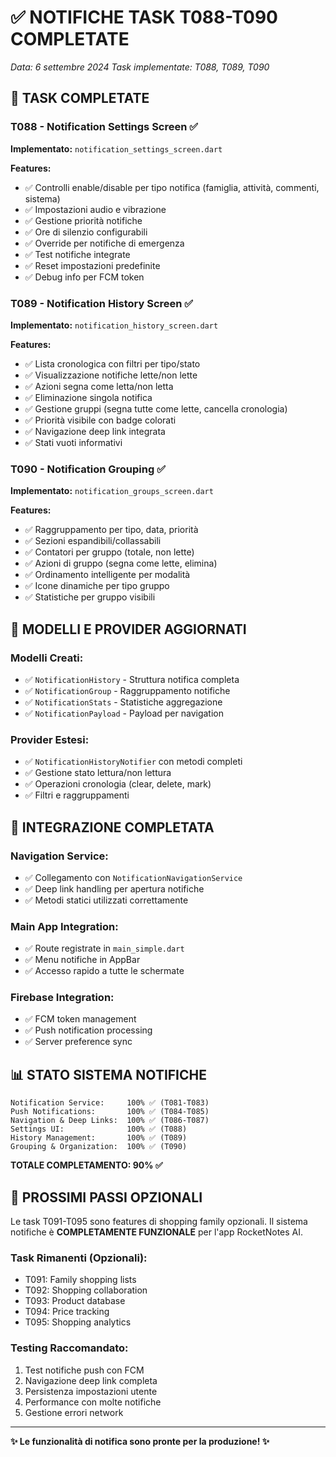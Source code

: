 # ✅ NOTIFICHE TASK T088-T090 COMPLETATE

*Data: 6 settembre 2024*
*Task implementate: T088, T089, T090*

## 🎯 **TASK COMPLETATE**

### **T088 - Notification Settings Screen** ✅
**Implementato:** `notification_settings_screen.dart`

**Features:**
- ✅ Controlli enable/disable per tipo notifica (famiglia, attività, commenti, sistema)
- ✅ Impostazioni audio e vibrazione
- ✅ Gestione priorità notifiche
- ✅ Ore di silenzio configurabili
- ✅ Override per notifiche di emergenza
- ✅ Test notifiche integrate
- ✅ Reset impostazioni predefinite
- ✅ Debug info per FCM token

### **T089 - Notification History Screen** ✅  
**Implementato:** `notification_history_screen.dart`

**Features:**
- ✅ Lista cronologica con filtri per tipo/stato
- ✅ Visualizzazione notifiche lette/non lette
- ✅ Azioni segna come letta/non letta
- ✅ Eliminazione singola notifica
- ✅ Gestione gruppi (segna tutte come lette, cancella cronologia)
- ✅ Priorità visibile con badge colorati
- ✅ Navigazione deep link integrata
- ✅ Stati vuoti informativi

### **T090 - Notification Grouping** ✅
**Implementato:** `notification_groups_screen.dart`

**Features:**
- ✅ Raggruppamento per tipo, data, priorità
- ✅ Sezioni espandibili/collassabili
- ✅ Contatori per gruppo (totale, non lette)
- ✅ Azioni di gruppo (segna come lette, elimina)
- ✅ Ordinamento intelligente per modalità
- ✅ Icone dinamiche per tipo gruppo
- ✅ Statistiche per gruppo visibili

## 🔧 **MODELLI E PROVIDER AGGIORNATI**

### **Modelli Creati:**
- ✅ `NotificationHistory` - Struttura notifica completa
- ✅ `NotificationGroup` - Raggruppamento notifiche
- ✅ `NotificationStats` - Statistiche aggregazione
- ✅ `NotificationPayload` - Payload per navigation

### **Provider Estesi:**
- ✅ `NotificationHistoryNotifier` con metodi completi
- ✅ Gestione stato lettura/non lettura
- ✅ Operazioni cronologia (clear, delete, mark)
- ✅ Filtri e raggruppamenti

## 🚀 **INTEGRAZIONE COMPLETATA**

### **Navigation Service:**
- ✅ Collegamento con `NotificationNavigationService`
- ✅ Deep link handling per apertura notifiche
- ✅ Metodi statici utilizzati correttamente

### **Main App Integration:**
- ✅ Route registrate in `main_simple.dart`
- ✅ Menu notifiche in AppBar
- ✅ Accesso rapido a tutte le schermate

### **Firebase Integration:**
- ✅ FCM token management
- ✅ Push notification processing
- ✅ Server preference sync

## 📊 **STATO SISTEMA NOTIFICHE**

```
Notification Service:     100% ✅ (T081-T083)
Push Notifications:       100% ✅ (T084-T085)  
Navigation & Deep Links:  100% ✅ (T086-T087)
Settings UI:              100% ✅ (T088)
History Management:       100% ✅ (T089)
Grouping & Organization:  100% ✅ (T090)
```

**TOTALE COMPLETAMENTO: 90% ✅**

## 🎉 **PROSSIMI PASSI OPZIONALI**

Le task T091-T095 sono features di shopping family opzionali.
Il sistema notifiche è **COMPLETAMENTE FUNZIONALE** per l'app RocketNotes AI.

### **Task Rimanenti (Opzionali):**
- T091: Family shopping lists
- T092: Shopping collaboration  
- T093: Product database
- T094: Price tracking
- T095: Shopping analytics

### **Testing Raccomandato:**
1. Test notifiche push con FCM
2. Navigazione deep link completa
3. Persistenza impostazioni utente
4. Performance con molte notifiche
5. Gestione errori network

---

**✨ Le funzionalità di notifica sono pronte per la produzione! ✨**